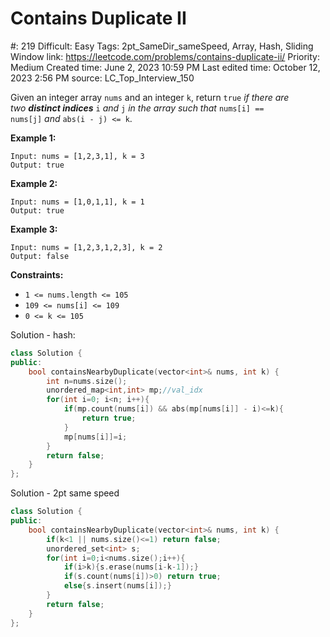 # Contains Duplicate II

#: 219
Difficult: Easy
Tags: 2pt_SameDir_sameSpeed, Array, Hash, Sliding Window
link: https://leetcode.com/problems/contains-duplicate-ii/
Priority: Medium
Created time: June 2, 2023 10:59 PM
Last edited time: October 12, 2023 2:56 PM
source: LC_Top_Interview_150

Given an integer array `nums` and an integer `k`, return `true` *if there are two **distinct indices*** `i` *and* `j` *in the array such that* `nums[i] == nums[j]` *and* `abs(i - j) <= k`.

**Example 1:**

```
Input: nums = [1,2,3,1], k = 3
Output: true

```

**Example 2:**

```
Input: nums = [1,0,1,1], k = 1
Output: true

```

**Example 3:**

```
Input: nums = [1,2,3,1,2,3], k = 2
Output: false

```

**Constraints:**

- `1 <= nums.length <= 105`
- `109 <= nums[i] <= 109`
- `0 <= k <= 105`

Solution - hash:

```cpp
class Solution {
public:
    bool containsNearbyDuplicate(vector<int>& nums, int k) {
        int n=nums.size();
        unordered_map<int,int> mp;//val_idx
        for(int i=0; i<n; i++){
            if(mp.count(nums[i]) && abs(mp[nums[i]] - i)<=k){
                return true;
            }
            mp[nums[i]]=i;
        }
        return false;
    }
};
```

Solution - 2pt same speed

```cpp
class Solution {
public:
    bool containsNearbyDuplicate(vector<int>& nums, int k) {
        if(k<1 || nums.size()<=1) return false;
        unordered_set<int> s;
        for(int i=0;i<nums.size();i++){
            if(i>k){s.erase(nums[i-k-1]);}
            if(s.count(nums[i])>0) return true;
            else{s.insert(nums[i]);}
        }
        return false;
    }
};
```